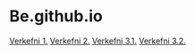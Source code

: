 # Be.github.io
[Verkefni 1.](Verkefni-1/index.html)
[Verkefni 2.](Verkefni-2/index.html)
[Verkefni 3.1.](Verkefni-3/Verkefni-3.1/index.html)
[Verkefni 3.2.](Verkefni-3/Verkefni-3.2/index.html)
